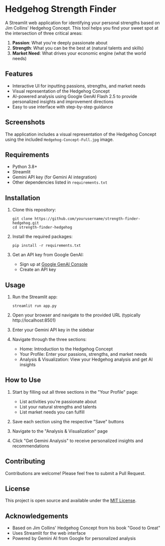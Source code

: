 # Hedgehog Strength Finder

A Streamlit web application for identifying your personal strengths based on Jim Collins' Hedgehog Concept. This tool helps you find your sweet spot at the intersection of three critical areas:

1. **Passion**: What you're deeply passionate about
2. **Strength**: What you can be the best at (natural talents and skills)
3. **Market Need**: What drives your economic engine (what the world needs)

## Features

- Interactive UI for inputting passions, strengths, and market needs
- Visual representation of the Hedgehog Concept
- AI-powered analysis using Google GenAI Flash 2.5 to provide personalized insights and improvement directions
- Easy to use interface with step-by-step guidance

## Screenshots

The application includes a visual representation of the Hedgehog Concept using the included `Hedgehog-Concept-Full.jpg` image.

## Requirements

- Python 3.8+
- Streamlit
- Gemini API key (for Gemini AI integration)
- Other dependencies listed in `requirements.txt`

## Installation

1. Clone this repository:
   ```
   git clone https://github.com/yourusername/strength-finder-hedgehog.git
   cd strength-finder-hedgehog
   ```

2. Install the required packages:
   ```
   pip install -r requirements.txt
   ```

3. Get an API key from Google GenAI:
   - Sign up at [Google GenAI Console](https://aistudio.google.com/apikey)
   - Create an API key

## Usage

1. Run the Streamlit app:
   ```
   streamlit run app.py
   ```

2. Open your browser and navigate to the provided URL (typically http://localhost:8501)

3. Enter your Gemini API key in the sidebar

4. Navigate through the three sections:
   - Home: Introduction to the Hedgehog Concept
   - Your Profile: Enter your passions, strengths, and market needs
   - Analysis & Visualization: View your Hedgehog analysis and get AI insights

## How to Use

1. Start by filling out all three sections in the "Your Profile" page:
   - List activities you're passionate about
   - List your natural strengths and talents
   - List market needs you can fulfill

2. Save each section using the respective "Save" buttons

3. Navigate to the "Analysis & Visualization" page

4. Click "Get Gemini Analysis" to receive personalized insights and recommendations

## Contributing

Contributions are welcome! Please feel free to submit a Pull Request.

## License

This project is open source and available under the [MIT License](LICENSE).

## Acknowledgements

- Based on Jim Collins' Hedgehog Concept from his book "Good to Great"
- Uses Streamlit for the web interface
- Powered by Gemini AI from Google for personalized analysis
